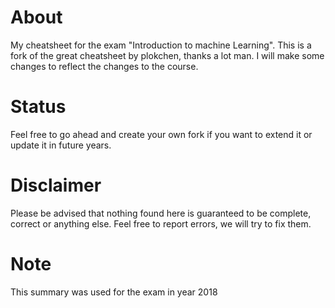 # About

My cheatsheet for the exam "Introduction to machine Learning". 
This is a fork of the great cheatsheet by plokchen, thanks a lot man.
I will make some changes to reflect the changes to the course.

# Status

Feel free to go ahead and create your own fork if you want to extend it or update it in future years.

# Disclaimer
Please be advised that nothing found here is guaranteed to be complete, correct or anything else. Feel free to report errors, we will try to fix them.

# Note
This summary was used for the exam in year 2018

